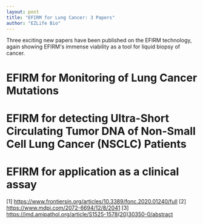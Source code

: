 ```yaml
---
layout: post
title: "EFIRM for Lung Cancer: 3 Papers"
author: "EZLife Bio"
---
```


Three exciting new papers have been published on the EFIRM technology, again showing EFIRM's immense viability as a tool for liquid biopsy of cancer. 

# EFIRM for Monitoring of Lung Cancer Mutations

# EFIRM for detecting Ultra-Short Circulating Tumor DNA of Non-Small Cell Lung Cancer (NSCLC) Patients 

# EFIRM for application as a clinical assay

[1] https://www.frontiersin.org/articles/10.3389/fonc.2020.01240/full
[2] https://www.mdpi.com/2072-6694/12/8/2041
[3] https://jmd.amjpathol.org/article/S1525-1578(20)30350-0/abstract

